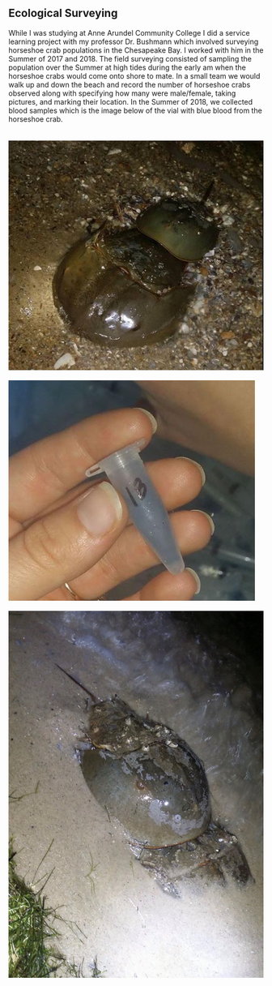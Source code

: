 ## Ecological Surveying 
While I was studying at Anne Arundel Community College I did a service learning project with my professor Dr. Bushmann which involved surveying horseshoe crab populations in the Chesapeake Bay. I worked with him in the Summer of 2017 and 2018. The field surveying consisted of sampling the population over the Summer at high tides during the early am when the horseshoe crabs would come onto shore to mate. In a small team we would walk up and down the beach and  record the number of horseshoe crabs observed along with specifying how many were male/female, taking pictures, and marking their location. In the Summer of 2018, we collected blood samples which is the image below of the vial with blue blood from the horseshoe crab.    
<br><br>
<img src="images/Crabs.JPG?raw=true"/>
<br><br>
<img src="images/Blood.JPG?raw=true"/>
<br><br>
<img src="images/2crabs.jpg?raw=true"/>
